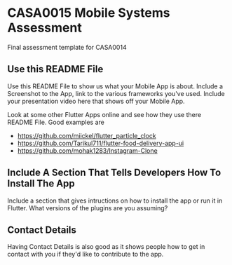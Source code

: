 # CASA0015 Mobile Systems Assessment

Final assessment template for CASA0014

## Use this README File 

Use this README File to show us what your Mobile App is about.   Include a Screenshot to the App, link to the various frameworks you've used. Include your presentation video here that shows off your Mobile App.

Look at some other Flutter Apps online and see how they use there README File.  Good examples are

- https://github.com/miickel/flutter_particle_clock
- https://github.com/Tarikul711/flutter-food-delivery-app-ui    
- https://github.com/mohak1283/Instagram-Clone


## Include A Section That Tells Developers How To Install The App

Include a section that gives intructions on how to install the app or run it in Flutter.  What versions of the plugins are you assuming? 

##  Contact Details

Having Contact Details is also good as it shows people how to get in contact with you if they'd like to contribute to the app. 
